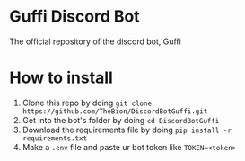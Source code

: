 # Guffi Discord Bot
The official repository of the discord bot, Guffi

# How to install 
1. Clone this repo by doing ```git clone https://github.com/TheBion/DiscordBotGuffi.git```
2. Get into the bot's folder by doing ```cd DiscordBotGuffi```
3. Download the requirements file by doing ```pip install -r requirements.txt```
4. Make a `.env` file and paste ur bot token like ```TOKEN=<token>```